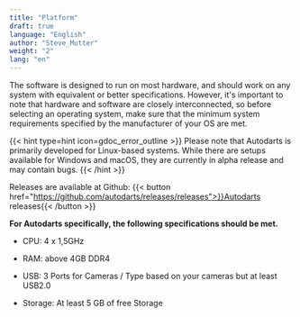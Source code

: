 ```yaml
---
title: "Platform"
draft: true
language: "English"
author: "Steve_Mutter"
weight: "2"
lang: "en"
---
```



[comment]: <> (Fact Check)


The software is designed to run on most hardware, and should work on any system with equivalent or better specifications. 
However, it's important to note that hardware and software are closely interconnected, so before selecting an operating system, 
make sure that the minimum system requirements specified by the manufacturer of your OS are met. 

{{< hint type=hint icon=gdoc_error_outline >}}
Please note that Autodarts is primarily developed for Linux-based systems. While there are setups available for Windows and macOS, they are currently in alpha release and may contain bugs.
{{< /hint >}}

Releases are available at Github:
{{< button href="https://github.com/autodarts/releases/releases">}}Autodarts releases{{< /button >}}

**For Autodarts specifically, the following specifications should be met.**

+ CPU: 4 x 1,5GHz

+ RAM: above 4GB DDR4

+ USB: 3 Ports for Cameras / Type based on your cameras but at least USB2.0

+ Storage: At least 5 GB of free Storage


